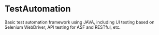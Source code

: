 TestAutomation
==============

Basic test automation framework using JAVA, including UI testing based on Selenium WebDriver, API testing for ASF and RESTful, etc.
